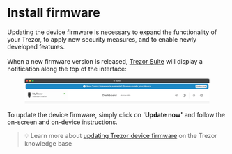 # Install firmware

Updating the device firmware is necessary to expand the functionality of your Trezor, to apply new security measures, and to enable newly developed features.\
\
When a new firmware version is released, [Trezor Suite](https://trezor.io/trezor-suite) will display a notification along the top of the interface:

<figure><img src="../../.gitbook/assets/UP_FW-1.webp" alt=""><figcaption></figcaption></figure>

To update the device firmware, simply click on **'Update now'** and follow the on-screen and on-device instructions.

> 💡 Learn more about [updating Trezor device firmware](https://trezor.io/guides/trezor-suite/trezor-suite-desktop/update-trezor-device-firmware) on the Trezor knowledge base

